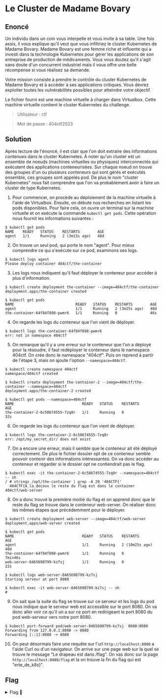 # Le Cluster de Madame Bovary

## Enoncé
Un individu dans un coin vous interpelle et vous invite à sa table. Une fois assis, il vous explique qu'il veut que vous infiltriez le cluster Kubernetes de Madame Bovary. Madame Bovary est une femme riche et influente qui a investi dans la technologie Kubernetes pour gérer les applications de son entreprise de production de médicaments. Vous vous doutez qu'il s'agit sans doute d'un concurrent industriel mais il vous offre une belle récompense si vous réalisez sa demande.

Votre mission consiste à prendre le contrôle du cluster Kubernetes de Madame Bovary et à accéder à ses applications critiques. Vous devrez exploiter toutes les vulnérabilités possibles pour atteindre votre objectif.

Le fichier fourni est une machine virtuelle à charger dans Virtualbox. Cette machine virtuelle contient le cluster Kubernetes du challenge.

> Utilisateur : ctf

> Mot de passe : 404ctf2023


## Solution

Après lecture de l'énoncé, il est clair que l'on doit extraire des informations contenues dans le cluster Kubernetes. À noter qu'un cluster est un ensemble de noeuds (machines virtuelles ou physiques) interconnectés qui exécutent des applications conteneurisées. Sur chaque noeud on trouve des groupes d'un ou plusieurs conteneurs qui sont gérés et exécutés ensemble, ces groupes sont appelés pod. De plus le nom "cluster Kubernetes" nous fait comprendre que l'on va probablement avoir à faire un cluster de type Kubernetes. 

1. Pour commencer, on procède au déploiement de la machine virtuelle à l'aide de Virtualbox. Ensuite, on débute nos recherches en listant les pods disponibles. Pour faire cela, on ouvre un terminal sur la machine virtuelle et on exécute la commande `kubectl get pods`. Cette opération nous fournit les informations suivantes :

```
$ kubectl get pods
NAME    READY   STATUS    RESTARTS        AGE
agent   1/1     Running   2 (3m13s ago)   48d
```

2. On trouve un seul pod, qui porte le nom "agent". Pour mieux comprendre ce qui s'exécute sur ce pod, examinons ses logs.

```
$ kubectl logs agent
Please deploy container 404ctf/the-container
```

3. Les logs nous indiquent qu'il faut déployer le conteneur pour accéder à plus d'information.

```
$ kubectl create deployment the-container --image=404ctf/the-container
deployment.apps/the-container created

$ kubectl get pods
NAME                            READY   STATUS    RESTARTS        AGE
agent                           1/1     Running   2 (3m25s ago)   48d
the-container-64f84f898-pwmr6   1/1     Running   0               46s
``` 

4. On regarde les logs du conteneur que l'on vient de déployer.

```
$ kubectl logs the-container-64f84f898-pwmr6
err: not in namespace 404ctf
```

5. On remarque qu'il y a une erreur sur le conteneur que l'on a déployé pour la résoudre, il faut redéployer le conteneur dans le namespace 404ctf. On crée donc le namespace "404ctf".
Puis on reprend à partir de l'étape 3, mais on ajoute l'option `--namespace=404ctf`.

```
$ kubectl create namespace 404ctf
namespace/404ctf created

$ kubectl create deployment the-container-2 --image=404ctf/the-container --namespace=404ctf
deployment.apps/the-container-2 created

$ kubectl get pods --namespace=404ctf
NAME                               READY   STATUS    RESTARTS        AGE
the-container-2-6c58674555-7zq8r   1/1     Running   0               32s
``` 

6. On regarde les logs du conteneur que l'on vient de déployer.

```
$ kubectl logs the-container-2-6c58674555-7zq8r
err: /opt/my_secret_dir/ does not exist
```

7. On a encore une erreur, mais il semble que le conteneur ait été déployé correctement. De plus le fichier dossier opt de ce conteneur semble pouvoir contenir des informations intéressantes. On va donc accéder au conteneur et regarder si le dossier opt ne contiendrait pas le flag.

```
$ kubectl exec -it the-container-2-6c58674555-7zq8r --namespace=404ctf -- sh
/ # strings /opt/the-container | grep -A 20 '404CTF{'
  404CTF{A_la_decouv le reste du flag est dans le container 404ctf/web-server
```

8. On a donc trouvé la première moitié du flag et on apprend donc que le reste du flag se trouve dans le conteneur web-server.
On réaliser donc les mêmes étapes que précédemment pour le déployer.

```
$ kubectl create deployment web-server --image=404ctf/web-server
deployment.apps/web-server created

$ kubectl get pods
NAME                               READY   STATUS    RESTARTS         AGE
agent                              1/1     Running   2 (10m25s ago)   48d
the-container-64f84f898-pwmr6      1/1     Running   0                7min46s
web-server-8465698799-kz7sj        1/1     Running   0                22s

$ kubectl logs web-server-8465698799-kz7sj
Starting serveur at port 8080

$ kubectl exec -it web-server-8465698799-kz7sj -- sh
#
```

9. On sait que la suite du flag se trouve sur ce serveur et les logs du pod nous indique que le serveur web est accessible sur le port 8080. On va donc aller voir ce qu'il un a sur ce port en redirigeant le port 8080 du pod web-serveur vers notre port 8080.

```
$ kubectl port-forward pod/web-server-8465698799-kz7sj  8080:8080
Forwarding from 127.0.0.1:8080 -> 8080
Forwarding [::1]:8080 -> 8080
```

10. On peut désormais faire une requête sur l'url `http://localhost:8080` a l'aide Curl ou d'un navigateur. On arrive sur une page web sur la quel se trouve le message "Le drapeau est dans /flag". On vas donc sur la page `http://localhost:8080/flag` et la on trouve la fin du flag qui est "erte_de_k8s}".

## Flag

<details>
<summary> Flag 🚩</summary>

```
404CTF{A_la_decouverte_de_k8s}
```

